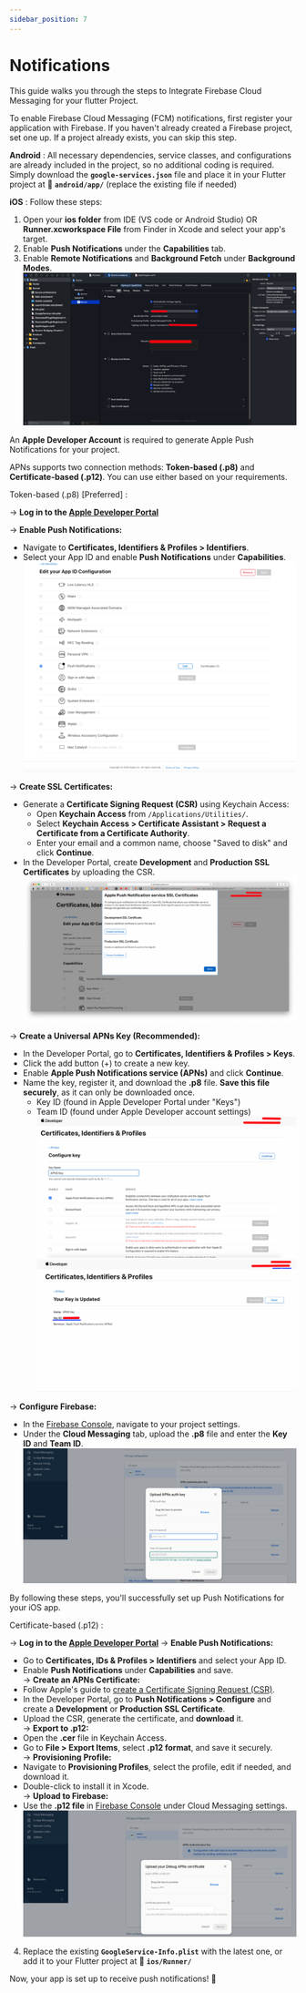 ```yaml
---
sidebar_position: 7
---
```


# Notifications

This guide walks you through the steps to Integrate Firebase Cloud Messaging  for your flutter Project. 

To enable Firebase Cloud Messaging (FCM) notifications, first register your application with Firebase. If you haven't already created a Firebase project, set one up. If a project already exists, you can skip this step.  

**Android** : All necessary dependencies, service classes, and configurations are already included in the project, so no additional coding is required. Simply download the **`google-services.json`** file and place it in your Flutter project at 📂 **`android/app/`** (replace the existing file if needed)

**iOS** : Follow these steps: 

1. Open your **ios folder** from IDE (VS code or Android Studio) OR **Runner.xcworkspace File** from Finder in Xcode and select your app's target.  
2. Enable **Push Notifications** under the **Capabilities** tab.  
3. Enable **Remote Notifications** and **Background Fetch** under **Background Modes**.
![notifications](../../static/img/notifications/notifications-xcode-capabilities.png) 

An **Apple Developer Account** is required to generate Apple Push Notifications for your project.

APNs supports two connection methods: **Token-based (.p8)** and **Certificate-based (.p12)**. You can use either based on your requirements.

Token-based (.p8) [Preferred] :

-> **Log in to the [Apple Developer Portal](https://developer.apple.com/account/)**  

-> **Enable Push Notifications:**
   - Navigate to **Certificates, Identifiers & Profiles > Identifiers**.
   - Select your App ID and enable **Push Notifications** under **Capabilities**.   
      ![notifications](../../static/img/notifications/notifications-apn.png)

-> **Create SSL Certificates:**
   - Generate a **Certificate Signing Request (CSR)** using Keychain Access:
     - Open **Keychain Access** from `/Applications/Utilities/`.
     - Select **Keychain Access > Certificate Assistant > Request a Certificate from a Certificate Authority**.
     - Enter your email and a common name, choose "Saved to disk" and click **Continue**.
   - In the Developer Portal, create **Development** and **Production SSL Certificates** by uploading the CSR.
   ![notifications](../../static/img/notifications/notifications-apn-2.png)

-> **Create a Universal APNs Key (Recommended):**
   - In the Developer Portal, go to **Certificates, Identifiers & Profiles > Keys**.
   - Click the add button (+) to create a new key.
   - Enable **Apple Push Notifications service (APNs)** and click **Continue**.
   - Name the key, register it, and download the **.p8** file. **Save this file securely**, as it can only be downloaded once.
        - Key ID (found in Apple Developer Portal under "Keys")
        - Team ID (found under Apple Developer account settings)
    ![notifications](../../static/img/notifications/notifications-apn-3.png)
    ![notifications](../../static/img/notifications/notifications-apn-4.png)

-> **Configure Firebase:**
   - In the [Firebase Console](https://console.firebase.google.com/), navigate to your project settings.
   - Under the **Cloud Messaging** tab, upload the **.p8** file and enter the **Key ID** and **Team ID**.
    ![notifications](../../static/img/notifications/notifications-firebase-p8.png)

By following these steps, you'll successfully set up Push Notifications for your iOS app. 


Certificate-based (.p12) :

-> **Log in to the [Apple Developer Portal](https://developer.apple.com/account/)** 
-> **Enable Push Notifications:**  
   - Go to **Certificates, IDs & Profiles > Identifiers** and select your App ID.  
   - Enable **Push Notifications** under **Capabilities** and save.  
-> **Create an APNs Certificate:**  
   - Follow Apple's guide to [create a Certificate Signing Request (CSR)](https://developer.apple.com/help/account/certificates/create-a-certificate-signing-request/).  
   - In the Developer Portal, go to **Push Notifications > Configure** and create a **Development** or **Production SSL Certificate**.  
   - Upload the CSR, generate the certificate, and **download** it.  
-> **Export to .p12:**  
   - Open the **.cer** file in Keychain Access.  
   - Go to **File > Export Items**, select **.p12 format**, and save it securely.  
-> **Provisioning Profile:**  
   - Navigate to **Provisioning Profiles**, select the profile, edit if needed, and download it.  
   - Double-click to install it in Xcode.  
-> **Upload to Firebase:**  
   - Use the **.p12 file** in [Firebase Console](https://console.firebase.google.com/) under Cloud Messaging settings.
   ![notifications](../../static/img/notifications/notifications-firebase-p12.png)


4. Replace the existing **`GoogleService-Info.plist`** with the latest one, or add it to your Flutter project at 📂 **`ios/Runner/`**

Now, your app is set up to receive push notifications! 🚀
